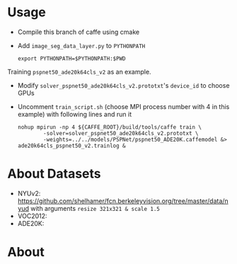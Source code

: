 
# Usage

- Compile this branch of caffe using cmake

- Add `image_seg_data_layer.py` to `PYTHONPATH`

	```shell
	export PYTHONPATH=$PYTHONPATH:$PWD
	```

Training `pspnet50_ade20k64cls_v2` as an example. 

- Modify `solver_pspnet50_ade20k64cls_v2.prototxt`'s `device_id` to choose GPUs

- Uncomment `train_script.sh` (choose MPI process number with 4 in this example) with following lines and run it

	```shell
	nohup mpirun -np 4 ${CAFFE_ROOT}/build/tools/caffe train \
			-solver=solver_pspnet50_ade20k64cls_v2.prototxt \
			-weights=../../models/PSPNet/pspnet50_ADE20K.caffemodel &> ade20k64cls_pspnet50_v2.trainlog &
	```

# About Datasets

- NYUv2: <https://github.com/shelhamer/fcn.berkeleyvision.org/tree/master/data/nyud> with arguments `resize 321x321 & scale 1.5`
- VOC2012:  
- ADE20K:

# About 


